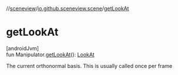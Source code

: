//[sceneview](../../index.md)/[io.github.sceneview.scene](index.md)/[getLookAt](get-look-at.md)

# getLookAt

[androidJvm]\
fun Manipulator.[getLookAt](get-look-at.md)(): [LookAt](../io.github.sceneview.math/-look-at/index.md)

The current orthonormal basis. This is usually called once per frame
